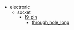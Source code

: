 * electronic
  * socket
    * [19_pin](electronic/socket/19_pin)
      * [through_hole_long](electronic/socket/19_pin/through_hole_long)
